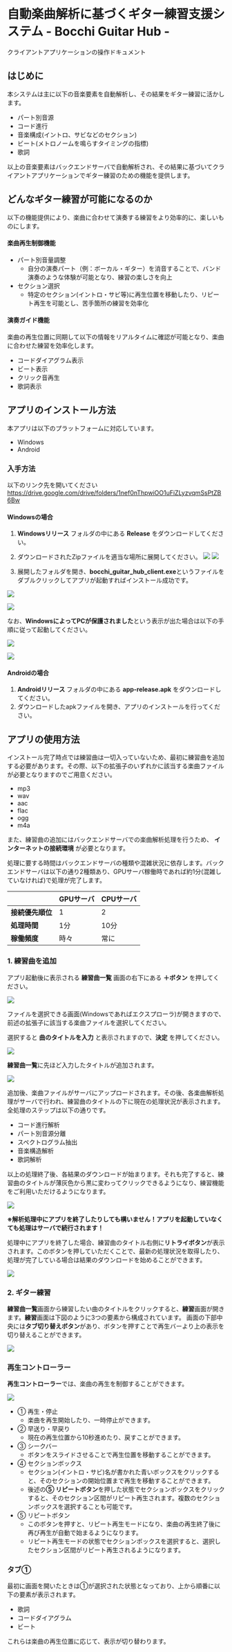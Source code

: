 # 自動楽曲解析に基づくギター練習支援システム - Bocchi Guitar Hub -

クライアントアプリケーションの操作ドキュメント

## はじめに

本システムは主に以下の音楽要素を自動解析し、その結果をギター練習に活かします。

- パート別音源
- コード進行
- 音楽構成(イントロ、サビなどのセクション)
- ビート(メトロノームを鳴らすタイミングの指標)
- 歌詞

以上の音楽要素はバックエンドサーバで自動解析され、その結果に基づいてクライアントアプリケーションでギター練習のための機能を提供します。

## どんなギター練習が可能になるのか

以下の機能提供により、楽曲に合わせて演奏する練習をより効率的に、楽しいものにします。

#### 楽曲再生制御機能
- パート別音量調整
  - 自分の演奏パート（例：ボーカル・ギター）を消音することで、バンド演奏のような体験が可能となり、練習の楽しさを向上
- セクション選択
  - 特定のセクション(イントロ・サビ等)に再生位置を移動したり、リピート再生を可能とし、苦手箇所の練習を効率化
#### 演奏ガイド機能
楽曲の再生位置に同期して以下の情報をリアルタイムに確認が可能となり、楽曲に合わせた練習を効率化します。
  - コードダイアグラム表示
  - ビート表示
  - クリック音再生
  - 歌詞表示

## アプリのインストール方法

本アプリは以下のプラットフォームに対応しています。

- Windows
- Android

### 入手方法

以下のリンク先を開いてください
https://drive.google.com/drive/folders/1nef0nThpwiOO1uFiZLyzvqmSsPtZB6Bw

#### Windowsの場合

1. **Windowsリリース** フォルダの中にある
**Release** をダウンロードしてください。

2. ダウンロードされたZipファイルを適当な場所に展開してください。
![](./images/download_file.png)
![](./images/tenkai.png)
3. 展開したフォルダを開き、**bocchi_guitar_hub_client.exe**というファイルをダブルクリックしてアプリが起動すればインストール成功です。

![](./images/application_folder.png)

![](./images/application_start.png)

なお、**WindowsによってPCが保護されました**という表示が出た場合は以下の手順に従って起動してください。

![](./images/smartscreen_1.png)

![](./images/smartscreen_2.png)

#### Androidの場合

1. **Androidリリース** フォルダの中にある **app-release.apk** をダウンロードしてください。
2. ダウンロードしたapkファイルを開き、アプリのインストールを行ってください。

## アプリの使用方法

インストール完了時点では練習曲は一切入っていないため、最初に練習曲を追加する必要があります。その際、以下の拡張子のいずれかに該当する楽曲ファイルが必要となりますのでご用意ください。

- mp3
- wav
- aac
- flac
- ogg
- m4a

また、練習曲の追加にはバックエンドサーバでの楽曲解析処理を行うため、 **インターネットの接続環境** が必要となります。

処理に要する時間はバックエンドサーバの種類や混雑状況に依存します。バックエンドサーバは以下の通り2種類あり、GPUサーバ稼働時であれば約1分(混雑していなければ)で処理が完了します。

|| GPUサーバ | CPUサーバ |
| ---- | ---- | ---- |
|**接続優先順位**| 1 | 2 |
|**処理時間**| 1分 | 10分 |
| **稼働頻度** | 時々 | 常に |

### 1. 練習曲を追加

アプリ起動後に表示される **練習曲一覧** 画面の右下にある **＋ボタン** を押してください。

![](./images/add_song.png)

ファイルを選択できる画面(Windowsであればエクスプローラ)が開きますので、前述の拡張子に該当する楽曲ファイルを選択してください。

選択すると **曲のタイトルを入力** と表示されますので、**決定** を押してください。

![](./images/title.png)

**練習曲一覧**に先ほど入力したタイトルが追加されます。

![](./images/upload.png)

追加後、楽曲ファイルがサーバにアップロードされます。その後、各楽曲解析処理がサーバで行われ、練習曲のタイトルの下に現在の処理状況が表示されます。全処理のステップは以下の通りです。

- コード進行解析
- パート別音源分離
- スペクトログラム抽出
- 音楽構造解析
- 歌詞解析

以上の処理終了後、各結果のダウンロードが始まります。それも完了すると、練習曲のタイトルが薄灰色から黒に変わってクリックできるようになり、練習機能をご利用いただけるようになります。

![](./images/process_complete.png)

**※解析処理中にアプリを終了したりしても構いません！アプリを起動していなくても処理はサーバで続行されます！**

処理中にアプリを終了した場合、練習曲のタイトル右側に**リトライボタン**が表示されます。このボタンを押していただくことで、最新の処理状況を取得したり、処理が完了している場合は結果のダウンロードを始めることができます。

![](./images/retry.png)

### 2. ギター練習

**練習曲一覧**画面から練習したい曲のタイトルをクリックすると、**練習**画面が開きます。**練習**画面は下図のように3つの要素から構成されています。
画面の下部中央には**タブ切り替えボタン**があり、ボタンを押すことで再生バーより上の表示を切り替えることができます。

![](./images/panel_desc.png)

### 再生コントローラー

**再生コントローラー**では、楽曲の再生を制御することができます。

![](./images/playback_controller.png)

- ① 再生・停止
  - 楽曲を再生開始したり、一時停止ができます。
- ② 早送り・早戻り
  - 現在の再生位置から10秒進めたり、戻すことができます。
- ③ シークバー
  - ボタンをスライドさせることで再生位置を移動することができます。
- ④ セクションボックス
  - セクション(イントロ・サビ)名が書かれた青いボックスをクリックすると、そのセクションの開始位置まで再生を移動することができます。
  - 後述の**⑤ リピートボタン**を押した状態でセクションボックスをクリックすると、そのセクション区間がリピート再生されます。複数のセクションボックスを選択することも可能です。
- ⑤ リピートボタン
  - このボタンを押すと、リピート再生モードになり、楽曲の再生終了後に再び再生が自動で始まるようになります。
  - リピート再生モードの状態でセクションボックスを選択すると、選択したセクション区間がリピート再生されるようになります。

### タブ①


最初に画面を開いたときは①が選択された状態となっており、上から順番に以下の要素が表示されます。
- 歌詞
- コードダイアグラム
- ビート

これらは楽曲の再生位置に応じて、表示が切り替わります。
